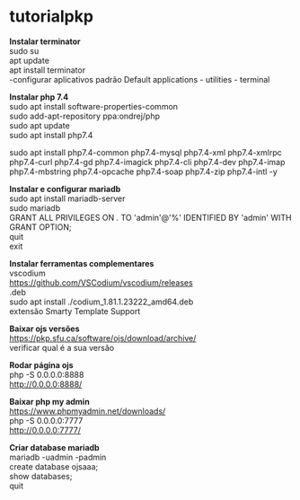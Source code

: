 # tutorialpkp
<b>Instalar terminator</b><br>
sudo su<br>
apt update<br>
apt install terminator<br>
-configurar aplicativos padrão Default applications - utilities - terminal<br>

<b>Instalar php 7.4</b><br>
sudo apt install software-properties-common<br>
sudo add-apt-repository ppa:ondrej/php<br>
sudo apt update<br>
sudo apt install php7.4<br>

sudo apt install php7.4-common php7.4-mysql php7.4-xml php7.4-xmlrpc php7.4-curl php7.4-gd php7.4-imagick php7.4-cli php7.4-dev php7.4-imap php7.4-mbstring php7.4-opcache php7.4-soap php7.4-zip php7.4-intl -y<br>

<b>Instalar e configurar mariadb</b><br>
sudo apt install mariadb-server<br>
sudo mariadb<br>
GRANT ALL PRIVILEGES ON *.* TO 'admin'@'%' IDENTIFIED BY 'admin' WITH GRANT OPTION;<br>
quit<br>
exit<br>

<b>Instalar ferramentas complementares</b><br>
vscodium<br>
https://github.com/VSCodium/vscodium/releases<br>
.deb<br>
sudo apt install ./codium_1.81.1.23222_amd64.deb<br>
extensão Smarty Template Support<br>

<b>Baixar ojs versões</b><br>
https://pkp.sfu.ca/software/ojs/download/archive/<br>
verificar qual é a sua versão<br>

<b>Rodar página ojs</b><br>
php -S 0.0.0.0:8888<br>
http://0.0.0.0:8888/<br>

<b>Baixar php my admin</b><br>
https://www.phpmyadmin.net/downloads/<br>
php -S 0.0.0.0:7777<br>
http://0.0.0.0:7777/<br>

<b>Criar database mariadb</b><br>
mariadb -uadmin -padmin<br>
create database ojsaaa;<br>
show databases;<br>
quit<br>
